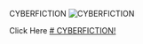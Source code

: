 CYBERFICTION
![CYBERFICTION](https://github.com/sajinprakas/CYBERFICTION/assets/93714378/30e93495-1cf1-4171-b6ae-767a5509b931)


Click Here [# CYBERFICTION!](https://sajinprakas.github.io/CYBERFICTION/)
